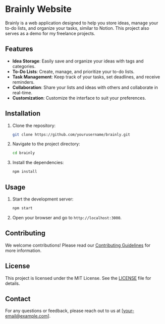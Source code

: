 # Brainly Website

Brainly is a web application designed to help you store ideas, manage your to-do lists, and organize your tasks, similar to Notion. This project also serves as a demo for my freelance projects.

## Features

- **Idea Storage**: Easily save and organize your ideas with tags and categories.
- **To-Do Lists**: Create, manage, and prioritize your to-do lists.
- **Task Management**: Keep track of your tasks, set deadlines, and receive reminders.
- **Collaboration**: Share your lists and ideas with others and collaborate in real-time.
- **Customization**: Customize the interface to suit your preferences.

## Installation

1. Clone the repository:
    ```bash
    git clone https://github.com/yourusername/brainly.git
    ```
2. Navigate to the project directory:
    ```bash
    cd brainly
    ```
3. Install the dependencies:
    ```bash
    npm install
    ```

## Usage

1. Start the development server:
    ```bash
    npm start
    ```
2. Open your browser and go to `http://localhost:3000`.

## Contributing

We welcome contributions! Please read our [Contributing Guidelines](CONTRIBUTING.md) for more information.

## License

This project is licensed under the MIT License. See the [LICENSE](LICENSE) file for details.

## Contact

For any questions or feedback, please reach out to us at [your-email@example.com].

